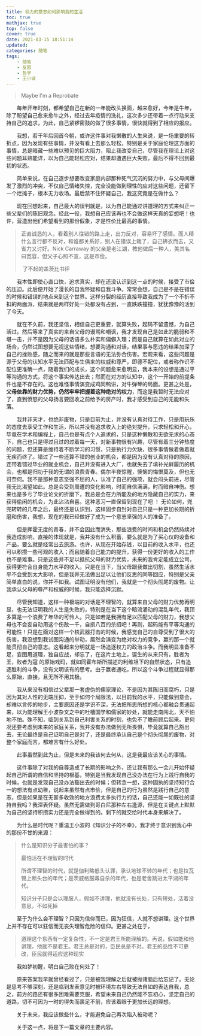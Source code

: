 ```yaml
---
title: 权力的意志如何影响我的生活
toc: true
mathjax: true
top: false
cover: true
date: 2021-03-15 18:51:14
updated:
categories: 随笔
tags:
	- 随笔
	- 反思	
	- 哲学
	- 王小波
---
```


>  Maybe I'm a Reprobate

　　每年开年时刻，都希望自己在新的一年能改头换面，越来愈好，今年是牛年，除了盼望自己愈来愈牛之外，经过去年疫情的洗礼，这次多少还带着一点行动来支持自己的追求，为此，自己紧锣密鼓的做了很多事情，很快就得到了相应的报应。

　　我想，若干年后回首今朝，或许这件事对我懒散的人生来说，是一场重要的转折点，因为发现有些事情，并没有看上去那么轻松，特别是关于家庭伦理这方面的事情，总是暗藏一些难以预见的巨大阻力，阻止我改变自己，尽管我在理论上对这些问题耳熟能详，以为自己能轻松应对，结果却遭遇巨大失败，最后不得不回到最初的状态。

　　简单来说，在自己逐步想要改变家庭内部那种死气沉沉的努力中，与父母间爆发了激烈的冲突，不仅自己情绪失控，完全没能做到理性的应对这些问题，还留下一个烂摊子，根本无力收场。最后禁不住怀疑自己，我这究竟是在做什么？

　　现在回想起来，自己最大的误判就是，以为自己能通过讲道理的方式来纠正一些父辈们的陈旧观念。经此一役，我想自己应该再也不会做这样天真的妄想吧！也许，营造出他们希望看到的那份假象，才是性价比最高的事情。

> 正直诚恳的人，看着别人往错的路上走，出力反对，容易坏了感情。而人精什么言行都不反对，和谁都关系好，别人在错误上栽了，自己拂衣而去，又省力又讨好。Nick Carraway 的父亲是老江湖，教他做后一种人，美其名曰宽容，但父子心照不宣，这是市侩。
>
> ​																			了不起的盖茨比书评

　　我本性即使心直口快，追求真实，却在还没认识到这一点的时候，接受了市侩的压迫。此后便开始了漫长的自我怀疑和自我斗争。常常会想，自己是不是在错误的时候和错误的地点来到这个世界。这样分裂的经历直接导致我成为了一个不折不扣的两面派，结果就是两样好处一处都没有占到，一直跌跌撞撞，犹犹豫豫的活到了今天。

　　就在不久前，我还坚信，相信自己更重要，就算失败，起码不留遗憾，为自己活过。然后等来了真实的来自父母的谩骂和嘲讽，我才发现自己是如此的脆弱和不堪一击，并不是因为父母的话语多么朴实和偏僻入理；而是自己就算在如此对立的场合，仍然试图想要无视这些情绪，想要沟通和对话，结果事与愿违的结果加深了自己的挫败感，随之而来的就是那些言语的无法弥合伤害。宏观来看，这些问题是源于父母的认知水平无法匹配与生俱来的权威和尊严，即德不配位，或者称作识不配位更准确一点，随着我们的成长，这个问题愈来愈明显，我本来的设想是通过平等沟通的方式，将这个事实传达出去；然而在对方的认知中，这个一开始的前提条件也是不存在的。这也难怪事情演变成鸡同鸭讲，对牛弹琴的局面。更甚之处是，**父母依靠的财力优势，仍然牢牢把握着这种绝对的权力**，而这是我暂时无法应对了，直到愤怒的父母扬言要回收之前给予的房产时，我才感受到自己的无能和失落。

　　我并非天才，也绝非废物，只是目前为止，并没有认真对待工作，只是用玩乐的态度去享受工作和生活，所以并没有追求收入上的绝对提升，只求轻松和开心，毕竟在学术和编程上，自己也是有点个人追求的，只是这种懒散和无欲无求的心态下，自己也只是得过且过的过着每一天，对新事物很有兴趣，尽管有着三分钟热度的问题，但还算是维持着不断学习的习惯，只是执行力欠缺，很多事情做着做着就无疾而终了。错过了一些还算不错的创业的机会，都是因为没有认真对待的原因，连带着错过毕业的就业机会，自己并没有进入大厂，也就失去了填补光鲜履历的机会，也都是归功于我的无谓的浪费青春。偶尔半夜惊醒，懊恼的悔恨莫及，但也无可奈何。我不是那种意志坚强不屈的人，认准了自己的强项，就会闷头前进，尽管我无比渴望如此。总是会受到周遭的变化影响，时而自信满满，时而暗自神伤。想来也是多亏了毕业论文的折磨下，我总是会在力所能及的地方隐藏自己的实力，来获得偷闲的机会，为此沾沾自喜。这种恶习一直保留到现在了吧 ！ 无论如何，兜兜转转的几年之后，最终还是认识到，这样固步自封对自己只是一种更加长期的折磨和伤害，我想，现在的我已经做好了成为一个意志坚强的人的准备了。

　　但是挥霍无度的青春，并不会因此而消失，那些浪费的时间和机会仍然持续对我造成影响，直接的体现就是，我并没有什么积蓄，要么就是为了买心仪的设备和产品，要么就是经常出去旅游。也许，从现在开始存钱，以目前的收入水平，也还可以积攒一些可观的收入；而且随着自己能力的提升，获得一份更好的收入的工作也不是难事。只是这些并不足以抵抗父母的财力优势，未来的我肯定能成立公司，获得更符合自身能力水平的收入。只是在当下，当父母跟我做出切割，虽然生活水平不会受到太大影响，但是我并无法做出足以让他们反思的同等回应，特别是父亲简单直白的说，你并不如我。试图证明没有他们，我就是一个彻头彻尾的废物。让我承认父母的尊严和权威的时候，我只能选择沉默。

　　尽管我知道，这样一种极端的对话是不理智的，就算来自父母的财力优势再明显，也无法证明我的人生是失败的，特别是在当下这个暗流涌动的混乱年代，我顶多算是一个浪费了年华的可怜人。只是如若是我拥有足以匹配父母的财力，我想父母也不会妄自动用这个伤敌一千，自损八百的杀招吧！再则，起码能有平等沟通的可能性！只是在面对这样一个核武器打击的时候，我感觉自己的自尊受到了很大的伤害，我没想到我试图沟通的举动，居然会演变为绝对权力的竞争，赢的那一个就能贯彻自己的意志。这看起来分明就是一场追逐权力的政治斗争。而我明显准备不足，妄图用道理，独自应战，却忘了，在这片土地上，诞生的从来只有，胜者为王，败者为寇 的原始戏码，就如同霍布斯所描述的利维坦下的自然状态，只有追逐胜利的斗争，没有文明该有的思考。由于赢者通吃，所以这个斗争过程就显得那么原始，直接，且无所不用其极。

　　我从来没有相信过父辈那一套虚伪的儒家理论，不是因为其陈旧而腐朽，只是因为其对人性的无端压抑，至于如何个局限法，以目前我的水平，只能做到意会，却难以言传的地步，主要原因还是学识不深，无法把所思所想的核心都融会贯通起来，以为能理解王小波杂文之中的吐槽国学和儒家的妙处，就能走南闯北，天不怕地不怕。殊不知，临到关系到自己利害关系的时刻，也免不了瞻前顾后起来。更何况还要考虑到未来的家庭关系，我并没有办法做到无所畏惧，毕竟就算自己豁出去，无论最终是自己证明自己是对了，还是最终承认自己是个彻头彻尾的废物，对整个家庭而言，都难言有什么好处。

　　此事虽然到此为止，但是未来的我该何去何从，这是我最应该关心的事情。

　　这件事除了对我的自尊造成了长期的影响之外，还让我有那么一会儿开始怀疑起自己所谓的自信和坚持的根基，特别是当我发现自己没办法在行为上践行自我的时候，也就是发现自己没办法豁出去的时候；但转念一想，这种固执的坚持知行合一的想法有点幼稚，说起来虽然有点市侩，但是自己的行为虽然是践行自己的意志，但是如果是在无甚多收效的地方浪费太多执行力的话，自己还能一如既往的坚持自我吗？我深表怀疑。虽然无需做到哥白尼那种左右逢源，但是在关键点上默默为自己的坚持积攒实力还是完全做得到的。剩下的就交给时代本身来解决了。

　　为什么是时代呢？重温王小波的《知识分子的不幸》，我才终于意识到我心中的那份不甘的来源：

> 什么是知识分子最害怕的事？
>
> 最怕活在不理智的时代
>
> 所谓不理智的时代，就是伽利略低头认罪，承认地球不转的年代；也是拉瓦锡上断头台的年代；是茨威格服毒自杀的年代，也是老舍跳进太平湖的年代。
>
> 知识分子只是会以理服人，假如不讲理，他就没有长处，只有短处，活着没意思，不如死掉

　　至于为什么会不理智？只因为信仰而已，因为狂信，人就不想讲理。这个世界上并不存在可以狂信而无丧失理智危险的信仰。更甚之处在于，

> 道理这个东西有一定复杂性，不一定是君王所能理解的。再说，假如能和他讲理，他就不是君王。君王总是对的，臣民总是不对。君王的品性不可更改，臣民就得适应这种现实

　　我如梦初醒，明白自己败在何处了！

　　原来答案我早就曾经看过了，只是被我理解之后就被抛诸脑后给忘记了。无论是思考不够深刻，还是临到发表意见时被环境左右导致无法自如的表达自我，总之，前方的路还有很多困难需要克服，希望未来自己仍然能不忘初心，坚定自己的道路，切不可因为一时的得失而裹足不前，应该着眼于更加长远的理想。

　　关于未来，我应该做些什么，才能避免自己再次陷入被动呢？

　　关于这一点，将是下一篇文章的主要内容。